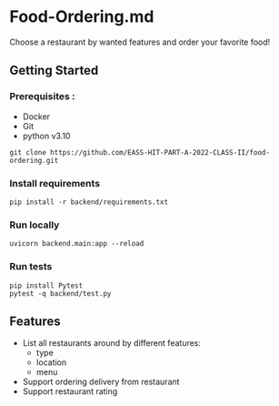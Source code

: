# Food-Ordering.md

Choose a restaurant by wanted features and order your favorite food!
## Getting Started

### Prerequisites :
- Docker
- Git
- python v3.10

```
git clone https://github.com/EASS-HIT-PART-A-2022-CLASS-II/food-ordering.git
```
### Install requirements
```
pip install -r backend/requirements.txt
```
### Run locally
```
uvicorn backend.main:app --reload
```
### Run tests
```
pip install Pytest
pytest -q backend/test.py
```

## Features

- List all restaurants around by different features: 
	*  type
	* location
	* menu
- Support ordering delivery from restaurant
- Support restaurant rating

